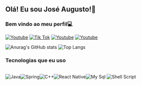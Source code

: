 ## Olá! Eu sou José Augusto!👋
### Bem vindo ao meu perfil💻

[![Youtube](https://img.shields.io/badge/YouTube-FF0000?style=for-the-badge&logo=youtube&logoColor=white)](https://www.youtube.com/@jowseDev) [![Tik Tok](    https://img.shields.io/badge/TikTok-000000?style=for-the-badge&logo=tiktok&logoColor=white)](https://www.tiktok.com/@jowsedev) [![Youtube](https://img.shields.io/badge/LinkedIn-0077B5?style=for-the-badge&logo=linkedin&logoColor=white)](https://www.linkedin.com/in/josé-augusto-martins-filho-272506255/) [![Youtube](https://img.shields.io/badge/Instagram-E4405F?style=for-the-badge&logo=instagram&logoColor=white)](https://www.instagram.com/https.j0se/)

![Anurag's GitHub stats](https://github-readme-stats.vercel.app/api?username=jowseDev&show_icons=true&theme=dark) ![Top Langs](https://github-readme-stats.vercel.app/api/top-langs/?username=jowseDev&hide_progress=true&theme=dark)

### Tecnologias que eu uso
<div style="display: inline_block"><br/>
    <img aling="center" alt="Java" src="https://img.shields.io/badge/Java-ED8B00?style=for-the-badge&logo=openjdk&logoColor=white"><img aling="center" alt="Spring" src="https://img.shields.io/badge/Spring-6DB33F?style=for-the-badge&logo=spring&logoColor=white"><img aling="center" alt="C++" src="https://img.shields.io/badge/C%2B%2B-00599C?style=for-the-badge&logo=c%2B%2B&logoColor=white"><img aling="center" alt="React Native" src="https://img.shields.io/badge/React_Native-20232A?style=for-the-badge&logo=react&logoColor=61DAFB"><img aling="center" alt="My Sql" src="https://img.shields.io/badge/MySQL-00000F?style=for-the-badge&logo=mysql&logoColor=white">
    <img aling="center" alt="Shell Script" src="https://img.shields.io/badge/Shell_Script-121011?style=for-the-badge&logo=gnu-bash&logoColor=white">
</div>


